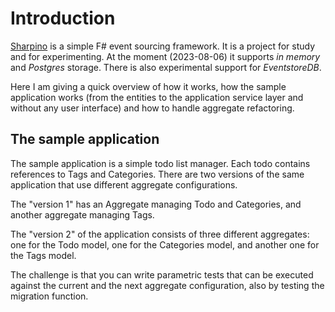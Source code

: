 # Introduction

[Sharpino](https://github.com/tonyx/Micro_ES_FSharp_Lib) is a simple F# event sourcing framework.
It is a project for study and for experimenting.
At the moment (2023-08-06) it supports _in memory_ and _Postgres_ storage.
There is also experimental support for _EventstoreDB_.

Here I am giving a quick overview of how it works, how the sample application works (from the entities to the application service layer and without any user interface) and how to handle aggregate refactoring.


## The sample application

The sample application is a simple todo list manager. Each todo contains references to Tags and Categories.
There are two versions of the same application that use different aggregate configurations.

The "version 1" has an Aggregate managing Todo and Categories, and another aggregate managing Tags.

The "version 2" of the application consists of three different aggregates: one for the Todo model, one for the Categories model, and another one for the Tags model.

The challenge is that you can write parametric tests that can be executed against the current and the next aggregate configuration, also by testing the migration function.

